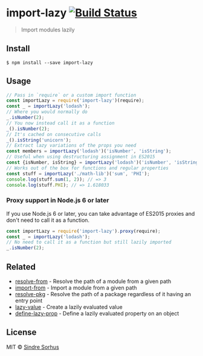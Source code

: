 # import-lazy [![Build Status](https://travis-ci.org/sindresorhus/import-lazy.svg?branch=master)](https://travis-ci.org/sindresorhus/import-lazy)
> Import modules lazily
## Install
```
$ npm install --save import-lazy
```
## Usage
```js
// Pass in `require` or a custom import function
const importLazy = require('import-lazy')(require);
const _ = importLazy('lodash');
// Where you would normally do
_.isNumber(2);
// You now instead call it as a function
_().isNumber(2);
// It's cached on consecutive calls
_().isString('unicorn');
// Extract lazy variations of the props you need
const members = importLazy('lodash')('isNumber', 'isString');
// Useful when using destructuring assignment in ES2015
const {isNumber, isString} = importLazy('lodash')('isNumber', 'isString');
// Works out of the box for functions and regular properties
const stuff = importLazy('./math-lib')('sum', 'PHI');
console.log(stuff.sum(1, 2)); // => 3
console.log(stuff.PHI); // => 1.618033
```
### Proxy support in Node.js 6 or later
If you use Node.js 6 or later, you can take advantage of ES2015 proxies and don't need to call it as a function.
```js
const importLazy = require('import-lazy').proxy(require);
const _ = importLazy('lodash');
// No need to call it as a function but still lazily imported
_.isNumber(2);
```
## Related
- [resolve-from](https://github.com/sindresorhus/resolve-from) - Resolve the path of a module from a given path
- [import-from](https://github.com/sindresorhus/import-from) - Import a module from a given path
- [resolve-pkg](https://github.com/sindresorhus/resolve-pkg) - Resolve the path of a package regardless of it having an entry point
- [lazy-value](https://github.com/sindresorhus/lazy-value) - Create a lazily evaluated value
- [define-lazy-prop](https://github.com/sindresorhus/define-lazy-prop) - Define a lazily evaluated property on an object
## License
MIT © [Sindre Sorhus](https://sindresorhus.com)
